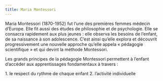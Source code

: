 ```yaml
---
title: Maria Montessori
---
```


<p>Maria Montessori (1870-1952) fut l’une des premières femmes médecin d’Europe. Elle fit aussi des études de philosophie et de psychologie. Elle se consacra rapidement aux plus jeunes : elle observa les besoins de l’enfant, de sa naissance à son adolescence. C’est ainsi qu’elle explora et découvrit progressivement une nouvelle approche qu’elle appela « pédagogie scientifique » et qui devint la méthode Montessori.  </p>

<p>Les grands principes de la pédagogie Montessori permettent à l’enfant d’accéder aux apprentissages fondamentaux à travers :  </p>     
1. le respect du rythme de chaque enfant
2. l’activité individuelle

